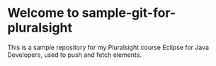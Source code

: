 # Welcome to sample-git-for-pluralsight

This is a sample repository for my Pluralsight course Eclipse for Java Developers, used to push and fetch elements.
